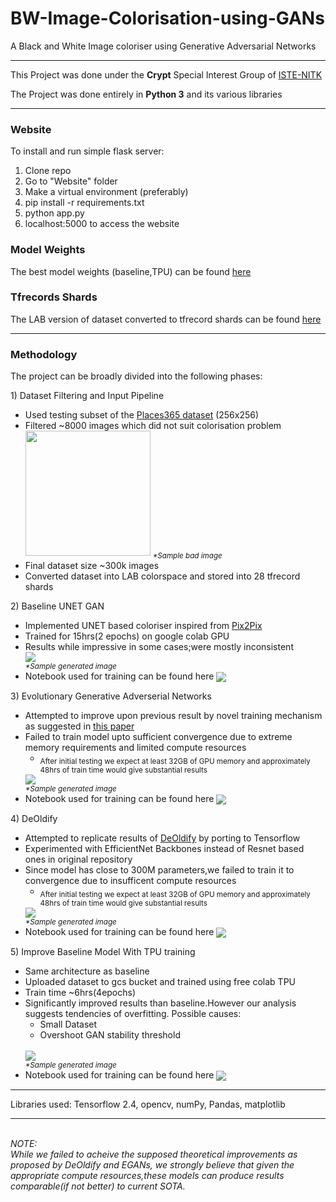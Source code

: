 # BW-Image-Colorisation-using-GANs
A Black and White Image coloriser using Generative Adversarial Networks

---
This Project was done under the <b>Crypt</b> Special Interest Group of <a href="https://iste.nitk.ac.in/">ISTE-NITK</a>

The Project was done entirely in <b>Python 3</b> and its various libraries<br>

---

### Website
To install and run simple flask server: 
1. Clone repo
2. Go to "Website" folder
3. Make a virtual environment (preferably) 
4. pip install -r requirements.txt
5. python app.py
6. localhost:5000 to access the website


### Model Weights
The best model weights (baseline,TPU) can be found [here](https://drive.google.com/drive/folders/1IG-QujUxtU7e56dDVic_-bWz6uBg1Uci?usp=sharing)

### Tfrecords Shards
The LAB version of dataset converted to tfrecord shards can be found [here](https://drive.google.com/drive/folders/1-vCQPdLhQwfge3WjYsal9jt6-Y_FwCux?usp=sharing)

---
### Methodology
The project can be broadly divided into the following phases:
<dl>
  <dt>1) Dataset Filtering and Input Pipeline</dt>
  <ul>
    <li>Used testing subset of the <a href="http://places2.csail.mit.edu/download.html">Places365 dataset</a> (256x256)</li>
    <li>Filtered ~8000 images which did not suit colorisation problem</li>
    <div>
    <img src="https://i.redd.it/koss642o8en61.jpg" width=200px>
      <sub> <em>*Sample bad image</em> </sub>
    </div>
    <li>Final dataset size ~300k images</li>
    <li>Converted dataset into LAB colorspace and stored into 28 tfrecord shards</li>
    
  </ul>
  
  <dt>2) Baseline UNET GAN</dt>
  <ul>
    <li>Implemented UNET based coloriser inspired from <a href="https://phillipi.github.io/pix2pix/">Pix2Pix</a></li>
    <li>Trained for 15hrs(2 epochs) on google colab GPU</li>
    <li>Results while impressive in some cases;were mostly inconsistent</li>
  <div>
  <img src="https://i.redd.it/4mxf9ne3ben61.jpg"><br>
    <sub> <em>*Sample generated image</em> </sub>
  </div>
  <li>Notebook used for training can be found here <a href="https://colab.research.google.com/drive/1q8jDyzCTW7yZrmuBaOepbeQQgHd6FUHH?usp=sharing"><img src="https://colab.research.google.com/assets/colab-badge.svg" align="center"></a></li>
  
  </ul>
  
  <dt>3) Evolutionary Generative Adverserial Networks</dt>
  <ul>
    <li>Attempted to improve upon previous result by novel training mechanism as suggested in <a href="https://drive.google.com/file/d/10fY8FnqepESzdd0NO__uPEZMqY8dMn8C/view?usp=sharing"> this paper </a> </li>
    <li>Failed to train model upto sufficient convergence due to extreme memory requirements and limited compute resources <ul><li><sub>After initial testing we expect at least 32GB of GPU memory and approximately 48hrs of train time would give substantial results</sub></li></ul></li>
  <div>
  <img src="https://i.redd.it/4ynx0eoegen61.png"><br>
    <sub> <em>*Sample generated image</em> </sub>
  </div>
  
   <li>Notebook used for training can be found here <a href="https://colab.research.google.com/drive/1zI4Eq0Docd4FLhs0PuCOJ9wpdJb1Mvoz?usp=sharing"><img src="https://colab.research.google.com/assets/colab-badge.svg" align="center"></a></li>
  </ul>
  
  <dt>4) DeOldify</dt>
  <ul>
    <li>Attempted to replicate results of <a href="https://github.com/jantic/DeOldify">DeOldify</a> by porting to Tensorflow</li>
    <li>Experimented with EfficientNet Backbones instead of Resnet based ones in original repository</li>
    <li>Since model has close to 300M parameters,we failed to train it to convergence due to insufficent compute resources<ul><li><sub>After initial testing we expect at least 32GB of GPU memory and approximately 48hrs of train time would give substantial results</sub></li></ul></li>
  <div>
  <img src="https://i.redd.it/dpbshotswen61.png"><br>
    <sub> <em>*Sample generated image</em> </sub>
  </div>
  
   <li>Notebook used for training can be found here <a href="https://colab.research.google.com/drive/1aCjKanfe1IPCtcZOaRIgX_P2R7NSDmpl?usp=sharing"><img src="https://colab.research.google.com/assets/colab-badge.svg" align="center"></a></li>
  </ul>
  
  <dt>5) Improve Baseline Model With TPU training</dt>
  <ul>
    <li>Same architecture as baseline</li>
    <li>Uploaded dataset to gcs bucket and trained using free colab TPU</li>
    <li>Train time ~6hrs(4epochs)</li>
  <li>Significantly improved results than baseline.However our analysis suggests tendencies of overfitting. Possible causes:<ul><li>Small Dataset</li><li>Overshoot GAN stability threshold </li></ul><br>
  <div>
  <img src="https://i.redd.it/uec0s3ivyen61.png"><br>
    <sub> <em>*Sample generated image</em> </sub>
  </div>
  
   <li>Notebook used for training can be found here <a href="https://colab.research.google.com/drive/1GAIAowBEQ2ZCq0lLAbLX8YgpvsR10MOS?usp=sharing"><img src="https://colab.research.google.com/assets/colab-badge.svg" align="center"></a></li>
  </ul>
  
  
</dl>

---

Libraries used: Tensorflow 2.4, opencv, numPy, Pandas, matplotlib

---
<br>
<em>NOTE: <br>While we failed to acheive the supposed theoretical improvements as proposed by DeOldify and EGANs, we strongly believe that given the appropriate compute resources,these models can produce results comparable(if not better) to current SOTA.
  <br>
  
</em>
